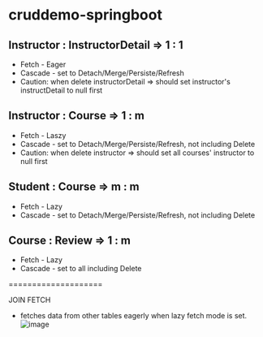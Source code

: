 # cruddemo-springboot

## Instructor : InstructorDetail => 1 : 1
  - Fetch - Eager
  - Cascade - set to Detach/Merge/Persiste/Refresh
  - Caution: when delete instructorDetail => should set instructor's instructDetail to null first


## Instructor : Course => 1 : m  
  - Fetch - Laszy
  - Cascade - set to Detach/Merge/Persiste/Refresh, not including Delete
  - Caution: when delete instructor => should set all courses' instructor to null first


## Student : Course =>  m : m
  - Fetch - Lazy
  - Cascade - set to Detach/Merge/Persiste/Refresh, not including Delete


## Course : Review => 1 : m
  - Fetch - Lazy
  - Cascade - set to all including Delete


====================


JOIN FETCH
  - fetches data from other tables eagerly when lazy fetch mode is set.
![image](https://github.com/kimgyver/cruddemo-springboot/assets/23451818/d305f8d8-3164-4ab7-9c77-9cacf2e9fda5)

